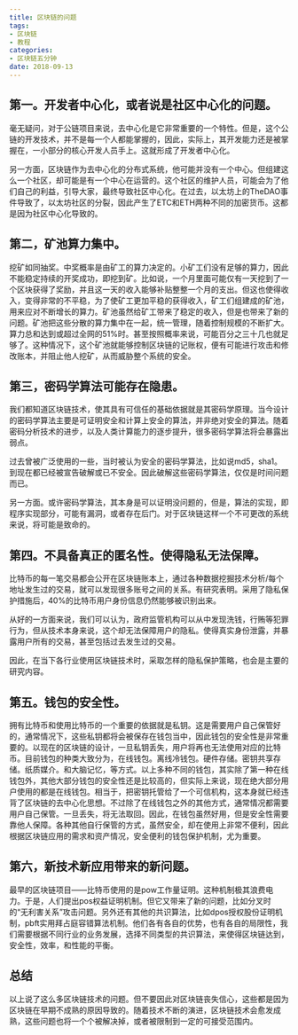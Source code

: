 ```yaml
---
title: 区块链的问题
tags:
- 区块链
- 教程
categories:
- 区块链五分钟
date: 2018-09-13
---
```


## 第一。开发者中心化，或者说是社区中心化的问题。

毫无疑问，对于公链项目来说，去中心化是它非常重要的一个特性。但是，这个公链的开发技术，并不是每一个人都能掌握的，因此，实际上，其开发能力还是被掌握在，一小部分的核心开发人员手上。这就形成了开发者中心化。

另一方面，区块链作为去中心化的分布式系统，他可能并没有一个中心。但组建这么一个社区，却可能是有一个中心在运营的。这个社区的维护人员，可能会为了他们自己的利益，引导大家，最终导致社区中心化。在过去，以太坊上的TheDAO事件导致了，以太坊社区的分裂，因此产生了ETC和ETH两种不同的加密货币。这都是因为社区中心化导致的。

## 第二，矿池算力集中。

挖矿如同抽奖。中奖概率是由矿工的算力决定的。小矿工们没有足够的算力，因此不能稳定持续的开奖成功，即挖到矿。比如说，一个月里面可能仅有一天挖到了一个区块获得了奖励，并且这一天的收入能够补贴整整一个月的支出。但这也使得收入，变得非常的不平稳，为了使矿工更加平稳的获得收入，矿工们组建成的矿池，用来应对不断增长的算力。矿池虽然给矿工带来了稳定的收入，但是也带来了新的问题。矿池把这些分散的算力集中在一起，统一管理，随着控制规模的不断扩大。算力总和达到或超过全网的51%时。甚至按照概率来说，可能百分之三十几也就足够了。这种情况下，这个矿池就能够控制区块链的记账权，便有可能进行攻击和修改账本，并阻止他人挖矿，从而威胁整个系统的安全。

## 第三，密码学算法可能存在隐患。

我们都知道区块链技术，使其具有可信任的基础依据就是其密码学原理。当今设计的密码学算法主要是可证明安全和计算上安全的算法，并非绝对安全的算法。随着密码分析技术的进步，以及人类计算能力的逐步提升，很多密码学算法将会暴露出弱点。

过去曾被广泛使用的一些，当时被认为安全的密码学算法，比如说md5，sha1。到现在都已经被宣告破解或已不安全。因此破解这些密码学算法，仅仅是时间问题而已。

另一方面。或许密码学算法，其本身是可以证明没问题的，但是，算法的实现，即程序实现部分，可能有漏洞，或者存在后门。对于区块链这样一个不可更改的系统来说，将可能是致命的。

## 第四。不具备真正的匿名性。使得隐私无法保障。

比特币的每一笔交易都会公开在区块链账本上，通过各种数据挖掘技术分析/每个地址发生过的交易，就可以发现很多账号之间的关系。有研究表明。采用了隐私保护措施后，40%的比特币用户身份信息仍然能够被识别出来。

从好的一方面来说，我们可以认为，政府监管机构可以从中发现洗钱，行贿等犯罪行为，但从技术本身来说，这个却无法保障用户的隐私。使得真实身份泄露，并暴露用户所有的交易，甚至包括过去发生过的交易。

因此，在当下各行业使用区块链技术时，采取怎样的隐私保护策略，也会是主要的研究内容。

## 第五。钱包的安全性。

拥有比特币和使用比特币的一个重要的依据就是私钥。这是需要用户自己保管好的，通常情况下，这些私钥都将会被保存在钱包当中，因此钱包的安全性是非常重要的。以现在的区块链的设计，一旦私钥丢失，用户将再也无法使用对应的比特币。目前钱包的种类大致分为，在线钱包。离线冷钱包。硬件存储。密钥共享存储。纸质媒介。和大脑记忆，等方式。以上多种不同的钱包，其实除了第一种在线钱包外，其他大部分钱包的安全性还是比较高的，但实际上来说，现在绝大部分用户使用的都是在线钱包。相当于，把密钥托管给了一个可信机构，这本身就已经违背了区块链的去中心化思想。不过除了在线钱包之外的其他方式，通常情况都需要用户自己保管。一旦丢失，将无法取回。因此，在钱包虽然好用，但是安全性需要靠他人保障。各种其他自行保管的方式，虽然安全，却在使用上非常不便利，因此根据区块链应用的需求和资产情况，安全便利的钱包保护机制，尤为重要。

## 第六，新技术新应用带来的新问题。

最早的区块链项目——比特币使用的是pow工作量证明。这种机制极其浪费电力。于是，人们提出pos权益证明机制。但它又带来了新的问题，比如分叉时的“无利害关系”攻击问题。另外还有其他的共识算法，比如dpos授权股份证明机制，pbft实用拜占庭容错算法机制。他们各有各自的优势，也有各自的局限性，我们需要根据不同行业的业务发展，选择不同类型的共识算法，来使得区块链达到，安全性，效率，和性能的平衡。

## 总结

以上说了这么多区块链技术的问题。但不要因此对区块链丧失信心，这些都是因为区块链在早期不成熟的原因导致的。随着技术不断的演进，区块链技术会愈发成熟，这些问题也将一个个被解决掉，或者被限制到一定的可接受范围内。

